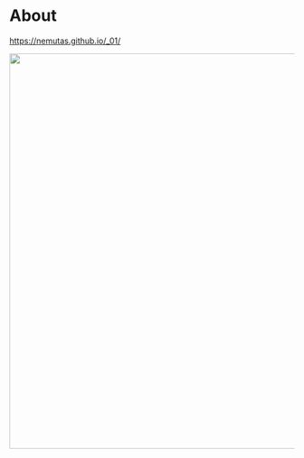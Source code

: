 # About

https://nemutas.github.io/_01/

<img src='https://github.com/nemutas/_01/assets/46724121/e254a9b5-46c2-4013-a4da-c2333447d718' alt='' width='700' />

